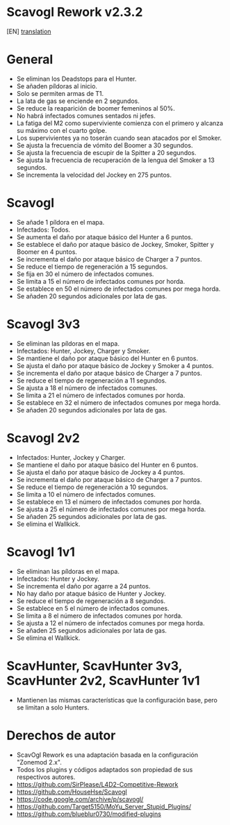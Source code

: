 # Scavogl Rework v2.3.2

[EN] [translation](https://translate.google.com/translate?sl=es&tl=en&u=https://github.com/lechuga16/scavogl_rework)

# General
- Se eliminan los Deadstops para el Hunter.
- Se añaden píldoras al inicio.
- Solo se permiten armas de T1.
- La lata de gas se enciende en 2 segundos.
- Se reduce la reaparición de boomer femeninos al 50%.
- No habrá infectados comunes sentados ni jefes.
- La fatiga del M2 como superviviente comienza con el primero y alcanza su máximo con el cuarto golpe.
- Los supervivientes ya no toserán cuando sean atacados por el Smoker.
- Se ajusta la frecuencia de vómito del Boomer a 30 segundos.
- Se ajusta la frecuencia de escupir de la Spitter a 20 segundos.
- Se ajusta la frecuencia de recuperación de la lengua del Smoker a 13 segundos.
- Se incrementa la velocidad del Jockey en 275 puntos.

# Scavogl
- Se añade 1 píldora en el mapa.
- Infectados: Todos.
- Se aumenta el daño por ataque básico del Hunter a 6 puntos.
- Se establece el daño por ataque básico de Jockey, Smoker, Spitter y Boomer en 4 puntos.
- Se incrementa el daño por ataque básico de Charger a 7 puntos.
- Se reduce el tiempo de regeneración a 15 segundos.
- Se fija en 30 el número de infectados comunes.
- Se limita a 15 el número de infectados comunes por horda.
- Se establece en 50 el número de infectados comunes por mega horda.
- Se añaden 20 segundos adicionales por lata de gas.

# Scavogl 3v3
- Se eliminan las píldoras en el mapa.
- Infectados: Hunter, Jockey, Charger y Smoker.
- Se mantiene el daño por ataque básico del Hunter en 6 puntos.
- Se ajusta el daño por ataque básico de Jockey y Smoker a 4 puntos.
- Se incrementa el daño por ataque básico de Charger a 7 puntos.
- Se reduce el tiempo de regeneración a 11 segundos.
- Se ajusta a 18 el número de infectados comunes.
- Se limita a 21 el número de infectados comunes por horda.
- Se establece en 32 el número de infectados comunes por mega horda.
- Se añaden 20 segundos adicionales por lata de gas.

# Scavogl 2v2
- Infectados: Hunter, Jockey y Charger.
- Se mantiene el daño por ataque básico del Hunter en 6 puntos.
- Se ajusta el daño por ataque básico de Jockey a 4 puntos.
- Se incrementa el daño por ataque básico de Charger a 7 puntos.
- Se reduce el tiempo de regeneración a 10 segundos.
- Se limita a 10 el número de infectados comunes.
- Se establece en 13 el número de infectados comunes por horda.
- Se ajusta a 25 el número de infectados comunes por mega horda.
- Se añaden 25 segundos adicionales por lata de gas.
- Se elimina el Wallkick.

# Scavogl 1v1
- Se eliminan las píldoras en el mapa.
- Infectados: Hunter y Jockey.
- Se incrementa el daño por agarre a 24 puntos.
- No hay daño por ataque básico de Hunter y Jockey.
- Se reduce el tiempo de regeneración a 8 segundos.
- Se establece en 5 el número de infectados comunes.
- Se limita a 8 el número de infectados comunes por horda.
- Se ajusta a 12 el número de infectados comunes por mega horda.
- Se añaden 25 segundos adicionales por lata de gas.
- Se elimina el Wallkick.

# ScavHunter, ScavHunter 3v3, ScavHunter 2v2, ScavHunter 1v1
- Mantienen las mismas características que la configuración base, pero se limitan a solo Hunters.

# Derechos de autor
- ScavOgl Rework es una adaptación basada en la configuración "Zonemod 2.x".
- Todos los plugins y códigos adaptados son propiedad de sus respectivos autores.
- https://github.com/SirPlease/L4D2-Competitive-Rework
- https://github.com/HouseHse/Scavogl
- https://code.google.com/archive/p/scavogl/
- https://github.com/Target5150/MoYu_Server_Stupid_Plugins/
- https://github.com/blueblur0730/modified-plugins
